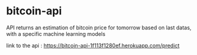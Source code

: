 # bitcoin-api
API returns an estimation of bitcoin price for tomorrow based on last datas, with a specific machine learning models

link to the api : https://bitcoin-api-1f113f1280ef.herokuapp.com/predict
